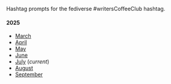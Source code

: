 Hashtag prompts for the fediverse #writersCoffeeClub hashtag. 

#### 2025
- [March](wcc0325.md)
- [April](wcc0425.md)
- [May](wcc0525.md) 
- [June](wcc0625.md) 
- [July](wcc0725.md) (*current*)
- [August](wcc0825.md)
- [September](wcc0925.md)
